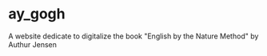 # ay_gogh
A website dedicate to digitalize the book "English by the Nature Method" by Authur Jensen
